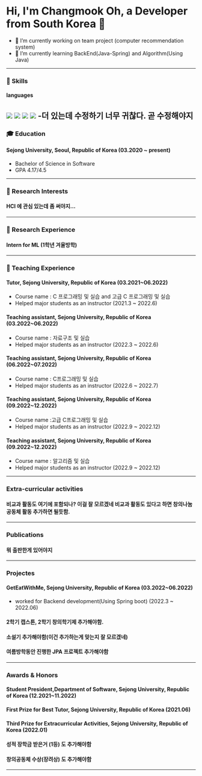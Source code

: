 # Hi, I'm Changmook Oh, a Developer from South Korea 👋

- 🔭 I’m currently working on team project (computer recommendation system)
- 🌱 I’m currently learning BackEnd(Java-Spring) and Algorithm(Using Java)

---

### 💪 Skills
#### languages
<img src="https://img.shields.io/badge/C-A8B9CC?style=badge&logo=c%2B%2B&logoColor=white"/></a>
<img src="https://img.shields.io/badge/c++-%2300599C?style=badge&logo=c%2B%2B&logoColor=white"/></a>
<img src="https://img.shields.io/badge/Python-3766AB?style=badge&logo=Python&logoColor=white"/></a>
<img src="https://img.shields.io/badge/Java-007396?style=badge&logo=Java&logoColor=white"/></a>
-더 있는데 수정하기 너무 귀찮다. 곧 수정해야지
---
### 🎓 Education
#### Sejong University, Seoul, Republic of Korea (03.2020 ~ present)
- Bachelor of  Science in Software
- GPA 4.17/4.5

---
### 📕 Research Interests
#### HCI 에 관심 있는데 좀 써야지...
---

### 📗 Research Experience
#### Intern for ML (1학년 겨울방학)
---
### 📘 Teaching Experience
#### Tutor, Sejong University, Republic of Korea (03.2021~06.2022)
- Course name : C 프로그래밍 및 실습 and 고급 C 프로그래밍 및 실습
- Helped major students as an instructor (2021.3 ~ 2022.6)
#### Teaching assistant, Sejong University, Republic of Korea (03.2022~06.2022)
- Course name : 자료구조 및 실습
- Helped major students as an instructor (2022.3 ~ 2022.6)
#### Teaching assistant, Sejong University, Republic of Korea (06.2022~07.2022)
- Course name : C프로그래밍 및 실습
- Helped major students as an instructor (2022.6 ~ 2022.7)
#### Teaching assistant, Sejong University, Republic of Korea (09.2022~12.2022)
- Course name :고급 C프로그래밍 및 실습
- Helped major students as an instructor (2022.9 ~ 2022.12)
#### Teaching assistant, Sejong University, Republic of Korea (09.2022~12.2022)
- Course name : 알고리즘 및 실습
- Helped major students as an instructor (2022.9 ~ 2022.12)
---

### Extra-curricular activities
#### 비교과 활동도 여기에 포함되나? 이걸 잘 모르겠네 비교과 활동도 있다고 하면 창의나눔공동체 활동 추가하면 될듯함.
---
### Publications
#### 뭐 출판한게 있어야지
---
### Projectes
#### GetEatWithMe, Sejong University, Republic of Korea (03.2022~06.2022)
- worked for Backend development(Using Spring boot) (2022.3 ~ 2022.06)
#### 2학기 캡스톤, 2학기 창의학기제 추가해야함.
#### 소설기 추가해야함(이건 추가하는게 맞는지 잘 모르겠네)
#### 여름방학동안 진행한 JPA 프로젝트 추가해야함
---

### Awards & Honors
#### Student President,Department of Software, Sejong University, Republic of Korea (12.2021~11.2022)
#### First Prize for Best Tutor, Sejong University, Republic of Korea (2021.06)
#### Third Prize for Extracurricular Activities, Sejong University, Republic of Korea (2022.01)
#### 성적 장학금 받은거 (1등) 도 추가해야함
#### 창의공동체 수상(장려상) 도 추가해야함
---
